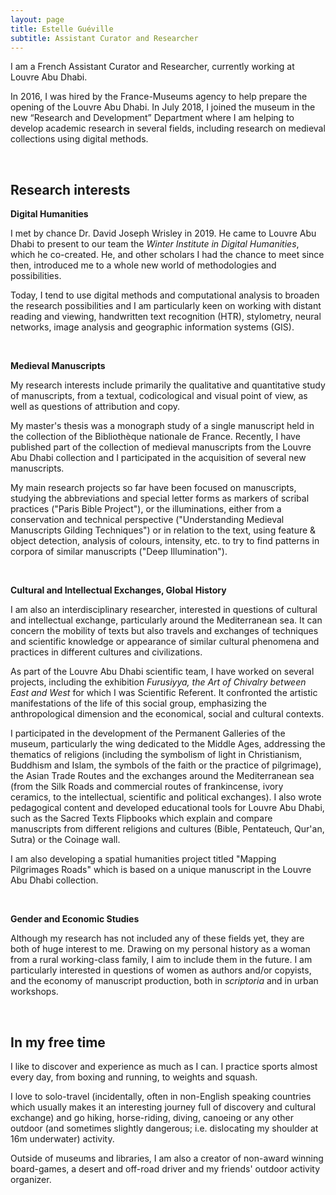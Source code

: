 ```yaml
---
layout: page
title: Estelle Guéville
subtitle: Assistant Curator and Researcher
---
```


I am a French Assistant Curator and Researcher, currently working at Louvre Abu Dhabi. 

In 2016, I was hired by the France-Museums agency to help prepare the opening of the Louvre Abu Dhabi. In July 2018, I joined the museum in the new “Research and Development” Department where I am helping to develop academic research in several fields, including research on medieval collections using digital methods.

<br>

## Research interests

**Digital Humanities**

I met by chance Dr. David Joseph Wrisley in 2019. He came to Louvre Abu Dhabi to present to our team the *Winter Institute in Digital Humanities*, which he co-created. He, and other scholars I had the chance to meet since then, introduced me to a whole new world of methodologies and possibilities.

Today, I tend to use digital methods and computational analysis to broaden the research possibilities and I am particularly keen on working with distant reading and viewing, handwritten text recognition (HTR), stylometry, neural networks, image analysis and geographic information systems (GIS). 

<br>

**Medieval Manuscripts**

My research interests include primarily the qualitative and quantitative study of manuscripts, from a textual, codicological and visual point of view, as well as questions of attribution and copy. 

My master's thesis was a monograph study of a single manuscript held in the collection of the Bibliothèque nationale de France. Recently, I have published part of the collection of medieval manuscripts from the Louvre Abu Dhabi collection and I participated in the acquisition of several new manuscripts. 

My main research projects so far have been focused on manuscripts, studying the abbreviations and special letter forms as markers of scribal practices ("Paris Bible Project"), or the illuminations, either from a conservation and technical perspective ("Understanding Medieval Manuscripts Gilding Techniques") or in relation to the text, using feature & object detection, analysis of colours, intensity, etc. to try to find patterns  in corpora of similar manuscripts ("Deep Illumination").

<br>

**Cultural and Intellectual Exchanges, Global History**

I am also an interdisciplinary researcher, interested in questions of cultural and intellectual exchange, particularly around the Mediterranean sea. It can concern the mobility of texts but also travels and exchanges of techniques and scientific knowledge or appearance of similar cultural phenomena and practices in different cultures and civilizations.

As part of the Louvre Abu Dhabi scientific team, I have worked on several projects, including the exhibition *Furusiyya, the Art of Chivalry between East and West* for which I was Scientific Referent. It confronted the artistic manifestations of the life of this social group, emphasizing the anthropological dimension and the economical, social and cultural contexts.

I participated in the development of the Permanent Galleries of the museum, particularly the wing dedicated to the Middle Ages, addressing the thematics of religions (including the symbolism of light in Christianism, Buddhism and Islam, the symbols of the faith or the practice of pilgrimage), the Asian Trade Routes and the exchanges around the Mediterranean sea (from the Silk Roads and commercial routes of frankincense, ivory ceramics, to the intellectual, scientific and political exchanges). I also wrote pedagogical content and developed educational tools for Louvre Abu Dhabi, such as the Sacred Texts Flipbooks which explain and compare manuscripts from different religions and cultures (Bible, Pentateuch, Qur'an, Sutra) or the Coinage wall.

I am also developing a spatial humanities project titled "Mapping Pilgrimages Roads" which is based on a unique manuscript in the Louvre Abu Dhabi collection.

<br>

**Gender and Economic Studies**

Although my research has not included any of these fields yet, they are both of huge interest to me. Drawing on my personal history as a woman from a rural working-class family, I aim to include them in the future. I am particularly interested in questions of women as authors and/or copyists, and the economy of manuscript production, both in *scriptoria* and in urban workshops. 

<br>

## In my free time

I like to discover and experience as much as I can. I practice sports almost every day, from boxing and running, to weights and squash. 

I love to solo-travel (incidentally, often in non-English speaking countries which usually makes it an interesting journey full of discovery and cultural exchange) and go hiking, horse-riding, diving, canoeing or any other outdoor (and sometimes slightly dangerous; i.e. dislocating my shoulder at 16m underwater) activity.

Outside of museums and libraries, I am also a creator of non-award winning board-games, a desert and off-road driver and my friends' outdoor activity organizer.

